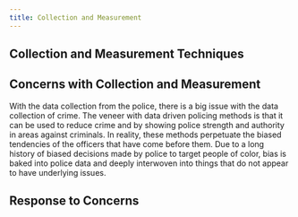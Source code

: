 ```yaml
---
title: Collection and Measurement
---
```


## Collection and Measurement Techniques

## Concerns with Collection and Measurement 

With the data collection from the police, there is a big issue with the data collection of crime. The veneer with data driven policing methods is that it can be used to reduce crime and by showing police strength and authority in areas against criminals. In reality, these methods perpetuate the biased tendencies of the officers that have come before them. Due to a long history of biased decisions made by police to target people of color, bias is baked into police data and deeply interwoven into things that do not appear to have underlying issues. 

## Response to Concerns
